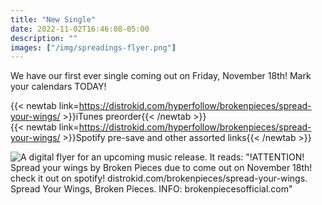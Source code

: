 ```yaml
---
title: "New Single"
date: 2022-11-02T16:46:08-05:00
description: ""
images: ["/img/spreadings-flyer.png"]
---
```

We have our first ever single coming out on Friday, November 18th! Mark your calendars TODAY!

{{< newtab link=https://distrokid.com/hyperfollow/brokenpieces/spread-your-wings/ >}}iTunes preorder{{< /newtab >}}  
{{< newtab link=https://distrokid.com/hyperfollow/brokenpieces/spread-your-wings/ >}}Spotify pre-save and other assorted links{{< /newtab >}}

![A digital flyer for an upcoming music release. It reads: "!ATTENTION! Spread your wings by Broken Pieces due to come out on November 18th! check it out on spotify! distrokid.com/brokenpieces/spread-your-wings. Spread Your Wings, Broken Pieces. INFO: brokenpiecesofficial.com"](/img/spreadings-flyer.png)
